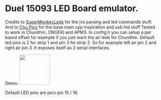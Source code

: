 # Duel 15093 LED Board emulator.

Credits to [SuperMonkeyLeds](https://github.com/akechi-haruka/SuperMonkeyLEDs) for the jvs parsing and led commands stuff.
And to [Chu Pico](https://github.com/whowechina/chu_pico) for the base main.cpp inspiration and usb hid stuff
Tested to work in Chunithm, ONGEKI and APM3.
In config.h you can setup a per baord offset for example if you just want the air leds for Chunithm.
Default led pins is 2 for strip 1 and pin 3 for strip 2.
So for example left air pin 2 and right air pin 3.
It exposes itself as 2 serial interfaces. 

Demo:
<img src="https://github.com/ThatzOkay/837_15093_pico/raw/main/Demo.gif" height="100px">

Default LED pins are pico pin 15 / 16.